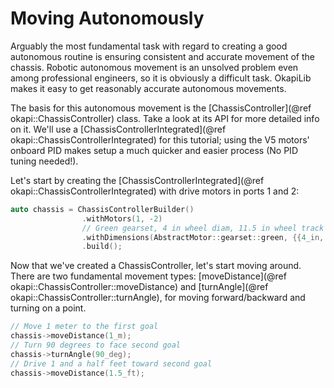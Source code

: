 # Moving Autonomously

Arguably the most fundamental task with regard to creating a good autonomous
routine is ensuring consistent and accurate movement of the chassis. Robotic
autonomous movement is an unsolved problem even among professional engineers,
so it is obviously a difficult task. OkapiLib makes it easy to get reasonably
accurate autonomous movements.

The basis for this autonomous movement is the
[ChassisController](@ref okapi::ChassisController) class. Take a look at its API
for more detailed info on it. We'll use a
[ChassisControllerIntegrated](@ref okapi::ChassisControllerIntegrated) for this
tutorial; using the V5 motors' onboard PID makes setup a much quicker and easier
process (No PID tuning needed!).

Let's start by creating the
[ChassisControllerIntegrated](@ref okapi::ChassisControllerIntegrated) with
drive motors in ports 1 and 2:

```cpp
auto chassis = ChassisControllerBuilder()
                .withMotors(1, -2)
                // Green gearset, 4 in wheel diam, 11.5 in wheel track
                .withDimensions(AbstractMotor::gearset::green, {{4_in, 11.5_in}, imev5GreenTPR})
                .build();
```

Now that we've created a ChassisController, let's start moving around. There are
two fundamental movement types:
[moveDistance](@ref okapi::ChassisController::moveDistance) and
[turnAngle](@ref okapi::ChassisController::turnAngle), for moving
forward/backward and turning on a point.

```cpp
// Move 1 meter to the first goal
chassis->moveDistance(1_m);
// Turn 90 degrees to face second goal
chassis->turnAngle(90_deg);
// Drive 1 and a half feet toward second goal
chassis->moveDistance(1.5_ft);
```
